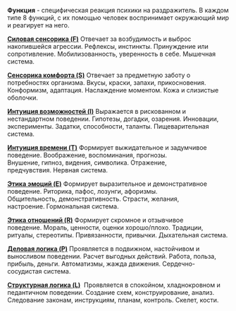 **Функция** - специфическая реакция психики на раздражитель. В каждом типе 8 функций, с их помощью человек воспринимает окружающий мир и реагирует на него.

[**Силовая сенсорика (F)**](Психология/Соционика/Функции/Силовая%20сенсорика%20(F).md)
Отвечает за возбудимость и выброс накопившейся агрессии. Рефлексы, инстинкты. Принуждение или сопротивление. Мобилизованность, уверенность в себе. Мышечная система.

[**Сенсорика комфорта (S)**](Психология/Соционика/Функции/Сенсорика%20комфорта%20(S).md)
Отвечает за предметную заботу о потребностях организма. Вкусы, краски, запахи, прикосновения.  
Конформизм, адаптация. Наслаждение моментом. Кожа и слизистые оболочки. 

[**Интуиция возможностей (I)**](Психология/Соционика/Функции/Интуиция%20возможностей%20(I).md)
Выражается в рискованном и нестандартном поведении. Гипотезы, догадки, озарения. Инновации, эксперименты. Задатки, способности, таланты. Пищеварительная система.

[**Интуиция времени (T)**](Психология/Соционика/Функции/Интуиция%20времени%20(T).md)
Формирует выжидательное и задумчивое поведение. Воображение, воспоминания, прогнозы.  
Внушение, гипноз, видения, символика. Отражение, предчувствия. Нервная система.

[**Этика эмоций (E)**](Психология/Соционика/Функции/Этика%20эмоций%20(E).md)
Формирует выразительное и демонстративное поведение. Риторика, пафос, лозунги, афоризмы.  
Общительность, демонстративность. Страсти, желания, настроение. Гормональная система. 

[**Этика отношений (R)**](Психология/Соционика/Функции/Этика%20отношений%20(R).md)
Формирует скромное и отзывчивое поведение. Мораль, ценности, оценки хорошо/плохо. Традиции, ритуалы, стереотипы. Привязанности, привычки. Дыхательная система.

[**Деловая логика (P)**](Психология/Соционика/Функции/Деловая%20логика%20(P).md)
Проявляется в подвижном, настойчивом и выносливом поведении. Расчет выгодных действий. Работа, польза, прибыль, деньги. Автоматизмы, жажда движения. Сердечно-сосудистая система.

[**Структурная логика (L)**](Психология/Соционика/Функции/Структурная%20логика%20(L).md) 
Проявляется в спокойном, хладнокровном и педантичном поведении. Создание схем, конструирование, анализ. Следование законам, инструкциям, планам, контроль. Скелет, кости.
